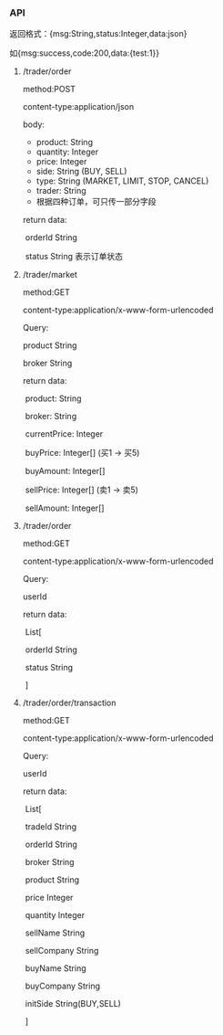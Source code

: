 ### API

返回格式：{msg:String,status:Integer,data:json}

如{msg:success,code:200,data:{test:1}}

1. /trader/order

   method:POST

   content-type:application/json

   body:

   - product: String
   - quantity: Integer
   - price: Integer
   - side: String (BUY, SELL)
   - type: String (MARKET, LIMIT, STOP, CANCEL)
   - trader: String
   - 根据四种订单，可只传一部分字段

   return data:

   ​	orderId String

   ​	status String 表示订单状态

2. /trader/market

   method:GET

   content-type:application/x-www-form-urlencoded

   Query:

   product String 

   broker String

   return data:

   ​	product: String

   ​	broker: String

   ​	currentPrice: Integer

   ​	buyPrice: Integer[] (买1 -> 买5)

   ​	buyAmount: Integer[]

   ​	sellPrice: Integer[] (卖1 -> 卖5)

   ​	sellAmount: Integer[]

3. /trader/order

   method:GET

   content-type:application/x-www-form-urlencoded

   Query:

   userId

   return data:

   ​	List[	

   ​	orderId String

   ​	status String

   ​	]

4. /trader/order/transaction

   method:GET

   content-type:application/x-www-form-urlencoded

   Query:

   userId

   return data:

   ​	List[

   ​	tradeId String

   ​	orderId String

   ​	broker String

   ​	product String

   ​	price Integer

   ​	quantity Integer

   ​	sellName String

   ​	sellCompany String

   ​	buyName String

   ​	buyCompany String

   ​	initSide String(BUY,SELL)

   ​	]

   ​	
